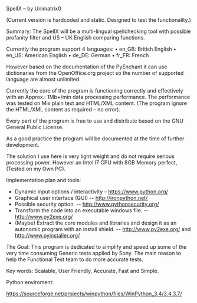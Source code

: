 SpellX – by Unimatrix0

(Current version is hardcoded and static. Designed to test the functionality.)

Summary: The SpellX will be a multi-lingual spellchecking tool with possible profanity filter and US – UK English comparing functions.

Currently the program support 4 languages:
•	en_GB: British English
•	en_US: American English
•	de_DE: German
•	fr_FR: French

However based on the documentation of the PyEnchant it can use dictionaries from the OpenOffice.org project so the number of supported language are almost unlimited.

Currently the core of the program is functioning correctly and effectively with an Approx.: 1Mb+/min data processing performance. The performance was tested on Mix plain text and HTML/XML content. (The program ignore the HTML/XML content as required – no error).

Every part of the program is free to use and distribute based on the GNU General Public License.

As a good practice the program will be documented at the time of further development.

The solution I use here is very light weight and do not require serious processing power. However an Intel I7 CPU with 8GB Memory perfect, (Tested on my Own PC).

Implementation plan and tools:
-	Dynamic input options / interactivity – https://www.python.org/
-	Graphical user interface (GUI) -- http://ironpython.net/
-	Possible security option. -- http://www.pythonsecurity.org/
-	Transform the code into an executable windows file. -- http://www.py2exe.org/
-	(Maybe) Extract the core modules and libraries and design it as an autonomic program with an install shield. -- http://www.py2exe.org/ and http://www.pyinstaller.org/

The Goal: This program is dedicated to simplify and speed up some of the very time consuming Generic tests applied by Sony. The main reason to help the Functional Test team to do more accurate tests. 

Key words: Scalable, User Friendly, Accurate, Fast and Simple.

Python enviroment:

https://sourceforge.net/projects/winpython/files/WinPython_3.4/3.4.3.7/
